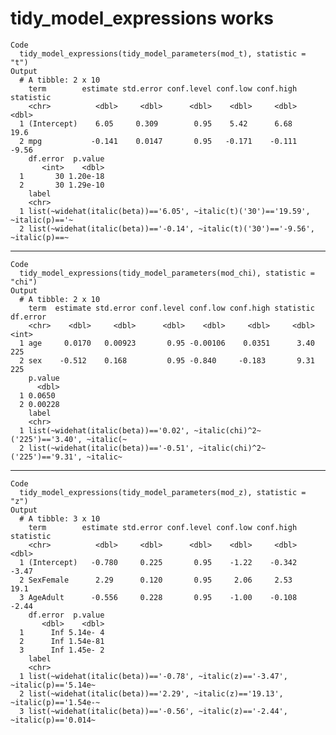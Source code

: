 # tidy_model_expressions works

    Code
      tidy_model_expressions(tidy_model_parameters(mod_t), statistic = "t")
    Output
      # A tibble: 2 x 10
        term        estimate std.error conf.level conf.low conf.high statistic
        <chr>          <dbl>     <dbl>      <dbl>    <dbl>     <dbl>     <dbl>
      1 (Intercept)    6.05     0.309        0.95    5.42      6.68      19.6 
      2 mpg           -0.141    0.0147       0.95   -0.171    -0.111     -9.56
        df.error  p.value
           <int>    <dbl>
      1       30 1.20e-18
      2       30 1.29e-10
        label                                                                         
        <chr>                                                                         
      1 list(~widehat(italic(beta))=='6.05', ~italic(t)('30')=='19.59', ~italic(p)=='~
      2 list(~widehat(italic(beta))=='-0.14', ~italic(t)('30')=='-9.56', ~italic(p)==~

---

    Code
      tidy_model_expressions(tidy_model_parameters(mod_chi), statistic = "chi")
    Output
      # A tibble: 2 x 10
        term  estimate std.error conf.level conf.low conf.high statistic df.error
        <chr>    <dbl>     <dbl>      <dbl>    <dbl>     <dbl>     <dbl>    <int>
      1 age     0.0170   0.00923       0.95 -0.00106    0.0351      3.40      225
      2 sex    -0.512    0.168         0.95 -0.840     -0.183       9.31      225
        p.value
          <dbl>
      1 0.0650 
      2 0.00228
        label                                                                         
        <chr>                                                                         
      1 list(~widehat(italic(beta))=='0.02', ~italic(chi)^2~('225')=='3.40', ~italic(~
      2 list(~widehat(italic(beta))=='-0.51', ~italic(chi)^2~('225')=='9.31', ~italic~

---

    Code
      tidy_model_expressions(tidy_model_parameters(mod_z), statistic = "z")
    Output
      # A tibble: 3 x 10
        term        estimate std.error conf.level conf.low conf.high statistic
        <chr>          <dbl>     <dbl>      <dbl>    <dbl>     <dbl>     <dbl>
      1 (Intercept)   -0.780     0.225       0.95    -1.22    -0.342     -3.47
      2 SexFemale      2.29      0.120       0.95     2.06     2.53      19.1 
      3 AgeAdult      -0.556     0.228       0.95    -1.00    -0.108     -2.44
        df.error  p.value
           <dbl>    <dbl>
      1      Inf 5.14e- 4
      2      Inf 1.54e-81
      3      Inf 1.45e- 2
        label                                                                         
        <chr>                                                                         
      1 list(~widehat(italic(beta))=='-0.78', ~italic(z)=='-3.47', ~italic(p)=='5.14e~
      2 list(~widehat(italic(beta))=='2.29', ~italic(z)=='19.13', ~italic(p)=='1.54e-~
      3 list(~widehat(italic(beta))=='-0.56', ~italic(z)=='-2.44', ~italic(p)=='0.014~

